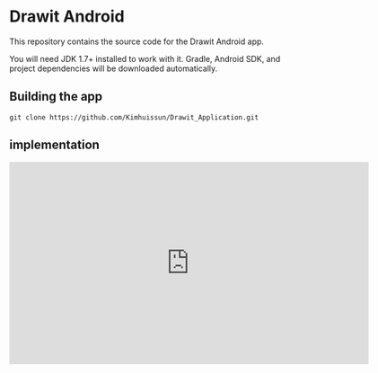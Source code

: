 Drawit Android
==============
This repository contains the source code for the Drawit Android app.

You will need JDK 1.7+ installed to work with it. Gradle, Android SDK, and project dependencies will be downloaded automatically.

Building the app
---------------
```
git clone https://github.com/Kimhuissun/Drawit_Application.git
```

implementation
---------------
<iframe width="640" height="360" src="https://youtu.be/a-cfUiHilgE" frameborder="0" gesture="media" allowfullscreen=""></iframe>





